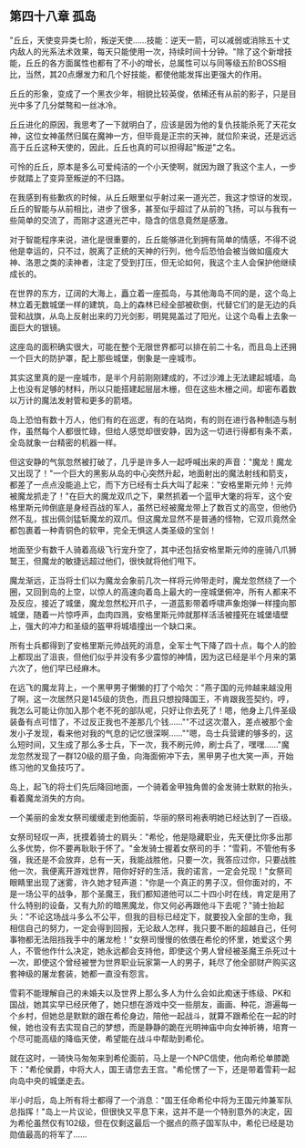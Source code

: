 ## 第四十八章 孤岛

"丘丘，天使变异类七阶，叛逆天使……技能：逆天一箭，可以减弱或消除五十丈内敌人的光系法术效果，每天只能使用一次，持续时间十分钟。"除了这个新增技能，丘丘的各方面属性也都有了不小的增长，总属性可以与同等级五阶BOSS相比，当然，其20点爆发力和几个好技能，都使他能发挥出更强大的作用。

丘丘的形象，变成了一个黑衣少年，相貌比较英俊，依稀还有从前的影子，只是目光中多了几分桀骜和一丝冰冷。

丘丘进化的原因，我思考了一下就明白了，应该是因为他的复仇技能杀死了天花女神，这位女神虽然归属在魔神一方，但毕竟是正宗的天神，就位阶来说，还是远远高于丘丘这种天使的，因此，丘丘也真的可以担得起"叛逆"之名。

可怜的丘丘，原本是多么可爱纯洁的一个小天使啊，就因为跟了我这个主人，一步步就踏上了变异至叛逆的不归路。

在我感到有些歉疚的时候，从丘丘眼里似乎射过来一道光芒，我这才惊讶的发现，丘丘的智能与从前相比，进步了很多，甚至似乎超过了从前的飞扬，可以与我有一些简单的交流了，而刚才这道光芒中，隐含的信息竟然是感激。

对于智能程序来说，进化是很重要的，丘丘能够进化到拥有简单的情感，不得不说他是幸运的，只不过，脱离了正统的天神的行列，他今后恐怕会被当做如瘟疫大神、洛恩之类的渎神者，注定了受到打压，但无论如何，我这个主人会保护他继续成长的。

在世界的东方，辽阔的大海上，矗立着一座孤岛，与其他海岛不同的是，这个岛上林立着无数城堡一样的建筑，岛上的森林已经全部被砍倒，代替它们的是无边的兵营和战旗，从岛上反射出来的刀光剑影，明晃晃盖过了阳光，让这个岛看上去象一面巨大的银镜。

这座岛的面积确实很大，可能在整个无限世界都可以排在前二十名，而且岛上还拥一个巨大的防护罩，配上那些城堡，倒象是一座城市。

其实这里真的是一座城市，是半个月前刚刚建成的，不过沙滩上无法建起城墙，岛上也没有足够的材料，所以只能搭建起层层木栅，但在这些木栅之间，却密布着数以万计的魔法发射管和更多的箭塔。

岛上恐怕有数十万人，他们有的在巡逻，有的在站岗，有的则在进行各种制造与制作，虽然每个人都很忙碌，但给人感觉却很安静，因为这一切进行得都有条不紊，全岛就象一台精密的机器一样。

但这安静的气氛忽然被打破了，几乎是许多人一起呼喊出来的声音："魔龙！魔龙又出现了！"一个巨大的黑影从岛的中心突然升起，地面射出的魔法射线和箭支，都差了一点点没能追上它，而下方已经有士兵大叫了起来："安格里斯元帅！元帅被魔龙抓走了！"在巨大的魔龙双爪之下，果然抓着一个蓝甲大氅的将军，这个安格里斯元帅倒底是身经百战的军人，虽然已经被魔龙带上了数百丈的高空，但他仍然不乱，拔出佩剑猛斩魔龙的双爪。但这魔龙显然不是普通的怪物，它双爪竟然全都包裹着一种青铜色的软甲，完全无惧这人类圣级的宝剑！

地面至少有数千人骑着高级飞行宠升空了，其中还包括安格里斯元帅的座骑八爪狮鹫王，但魔龙的敏捷远超过他们，很快就将他们甩下。

魔龙渐远，正当将士们以为魔龙会象前几次一样将元帅带走时，魔龙忽然绕了一个圈，又回到岛的上空，以惊人的高速向着岛上最大的一座城堡俯冲，所有人都来不及反应，接近了城堡，魔龙忽然松开爪子，一道蓝影带着呼啸声象炮弹一样撞向那城堡，随着一片惊呼声，血肉四溅，安格里斯元帅就那样活活被撞死在城堡墙壁上，强大的冲力和圣级的盔甲将城墙撞出一个缺口来。

所有士兵都得到了安格里斯元帅战死的消息，全军士气下降了四十点，每个人的脸上都现出了沮丧，但他们似乎并没有多少震惊的神情，因为这已经是半个月来的第六次了，他们早已经麻木。

在远飞的魔龙背上，一个黑甲男子懒懒的打了个哈欠："燕子国的元帅越来越没用了啊，这一次居然只是145级的货色，而且只想投降国王，不肯跟我签契约，哼，我怎么可能让你加入那个老不死的部队呢，只好让你去死了！嗯，他身上几件圣级装备有点可惜了，不过反正我也不差那几个钱……""不过这次潜入，差点被那个金发小子发现，看来他对我的气息的记忆很深啊……""嗯，岛士兵营建的够多的，这么短时间，又生成了那么多士兵，下一次，我不刷元帅，刷士兵了，嘿嘿……"魔龙忽然发现了一群120级的扇子鱼，向海面俯冲下去，黑甲男子也大笑一声，开始练习他的叉鱼技巧了。

岛上，起飞的将士们先后降回地面，一个骑着金甲独角兽的金发骑士默默的抬头，看着魔龙消失的方向。

一个美丽的金发女祭司缓缓走到他面前，华丽的祭司袍表明她已经达到了一百级。

女祭司轻叹一声，抚摸着骑士的肩头："希伦，他是隐藏职业，先天便比你多出那么多优势，你不要再耿耿于怀了。"金发骑士握着女祭司的手："雪莉，不管他有多强，我还是不会放弃，总有一天，我能战胜他，只要一次，我答应过你，只要战胜他一次，我便离开游戏世界，陪你好好的生活，我的诺言，一定会兑现！"女祭司眼睛里出现了迷雾，许久她才轻声道："你是一个真正的男子汉，但你面对的，不是一场公平的战争，那个圣魔王，我们都知道他可以二十四小时在线，肯定是用了什么特别的设备，又有九阶的暗黑魔龙，你又何必再跟他斗下去呢？"骑士抬起头："不论这场战斗多么不公平，但我的目标已经定下，就要投入全部的生命，我相信自己的努力，一定会得到回报，无论敌人怎样，我只要不断的超越自己，任何事物都无法阻挡我手中的屠龙枪！"女祭司慢慢的依偎在希伦的怀里，她爱这个男人，不管他作什么决定，她永远都会支持他，即使这个男人曾经被圣魔王杀死过十一次，即使这个曾经被誉为世界职业玩家第一人的男子，耗尽了他全部财产购买这套神级的屠龙套装，她都一直没有怨言。

雪莉不能理解自己的未婚夫以及世界上那么多人为什么会如此痴迷于练级、PK和国战，她其实早已经厌倦了，她只想在游戏中交一些朋友，画画、种花，游遍每一个乡村，但她总是默默的跟在希伦身边，陪他一起战斗，就算不跟希伦在一起的时候，她也没有去实现自己的梦想，而是静静的跪在光明神庙中向女神祈祷，培育一个尽可能高级的降临天使，希望能在战斗中帮助到希伦。

就在这时，一骑快马匆匆来到希伦面前，马上是一个NPC信使，他向希伦单膝跪下："希伦侯爵，中将大人，国王请您去王宫。"希伦愣了一下，还是带着雪莉一起向岛中央的城堡走去。

半小时后，岛上所有将士都得了一个消息："国王任命希伦中将为王国元帅兼军队总指挥！"岛上一片议论，但很快又平息下来，这并不是一个特别意外的决定，因为希伦虽然仅有102级，但在仅剩这最后一个据点的燕子国军队中，希伦已经是功勋值最高的将军了……

